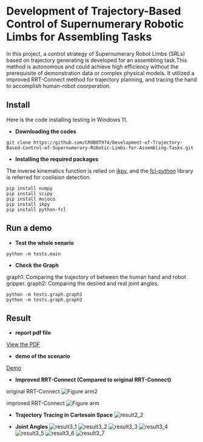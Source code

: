 # Development of Trajectory-Based Control of Supernumerary Robotic Limbs for Assembling Tasks
In this project, a control strategy of Supernumerary Robot Limbs (SRLs) based on trajectory generating is developed for an assembling task.This method is autonomous and could achieve high efficiency without the prerequisite of demonstration data or complex physical models. It utilized a improved RRT-Connect method for trajectory planning, and tracing the hand to accomplish human-robot coorperation.

## Install
Here is the code installing testing in Windows 11.

* **Downloading the codes**
```
git clone https://github.com/CROBOT974/Development-of-Trajectory-Based-Control-of-Supernumerary-Robotic-Limbs-for-Assembling-Tasks.git
```
* **Installing the required packages**

The inverse kinematics function is relied on [ikpy](https://github.com/Phylliade/ikpy), and the [fcl-python](https://github.com/BerkeleyAutomation/python-fcl/tree/master) library is referred for coolision detection. 
```
pip install numpy
pip install scipy
pip install mujoco
pip install ikpy
pip install python-fcl
```
## Run a demo
* **Test the whole senario**
```
python -m tests.main
```
* **Check the Graph**

graph1: Comparing the trajectory of between the human hand and robot gripper.
graph2: Comparing the desired and real joint angles.
```
python -m tests.graph.graph1
python -m tests.graph.graph2
```
## Result

* **report pdf file**

[View the PDF](https://github.com/CROBOT974/Development-of-Trajectory-Based-Control-of-Supernumerary-Robotic-Limbs-for-Assembling-Tasks/report/Report.pdf)

* **demo of the scenario**

[Demo](https://youtube.com/shorts/IFuw9-X2uf0?feature=share)

* **Improved RRT-Connect (Compared to original RRT-Connect)**

original RRT-Connect
![Figure arm2](https://github.com/user-attachments/assets/6ed6fd0e-cb83-4843-b888-f402ee83af7e)

improved RRT-Connect
![Figure arm](https://github.com/user-attachments/assets/38d92fcc-a4ad-48d4-b6fb-85135a5a790f)


* **Trajectory Tracing in Cartesain Space**
![result2_2](https://github.com/user-attachments/assets/2a1de80d-a933-4b99-aba5-d6e8af96fff1)

* **Joint Angles**
![result3_1](https://github.com/user-attachments/assets/3a4da374-c752-4a05-8f25-b7b0b96e8b04)
![result3_2](https://github.com/user-attachments/assets/48a5910c-fb24-42af-aced-451fd3249a71)
![result3_3](https://github.com/user-attachments/assets/5011fc3b-86db-4e74-9ee9-01db9b3fcabd)
![result3_4](https://github.com/user-attachments/assets/0f8bbb84-97f8-4a60-9bb4-a16f1d6747b6)
![result3_5](https://github.com/user-attachments/assets/673914f8-f5f5-4a19-8504-7a8079dc7d76)
![result3_6](https://github.com/user-attachments/assets/7e2359c5-98ab-4c18-9d66-8b8c94c12682)
![result3_7](https://github.com/user-attachments/assets/40610326-0e10-46cb-84aa-061bc7b3ad37)



